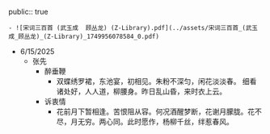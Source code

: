 public:: true

	- ![宋词三百首 (武玉成  顾丛龙) (Z-Library).pdf](../assets/宋词三百首_(武玉成_顾丛龙)_(Z-Library)_1749956078584_0.pdf)
- 6/15/2025
	- 张先
		- 醉垂鞭
			- 双蝶绣罗裙，东池宴，初相见。朱粉不深匀，闲花淡淡春。 细看诸处好，人人道，柳腰身。昨日乱山昏，来时衣上云。
		- 诉衷情
		  - 花前月下暂相逢。苦恨阻从容。何况酒醒梦断，花谢月朦胧。花不尽，月无穷。两心同。此时愿作，杨柳千丝，绊惹春风。